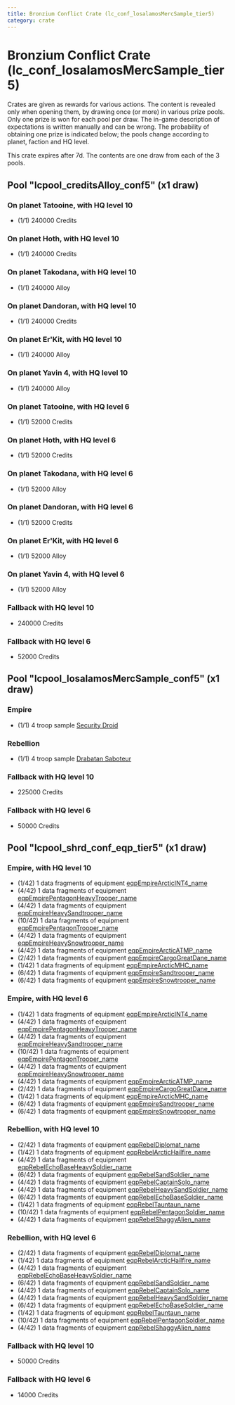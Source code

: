 ```yaml
---
title: Bronzium Conflict Crate (lc_conf_losalamosMercSample_tier5)
category: crate
---
```


# Bronzium Conflict Crate (lc_conf_losalamosMercSample_tier5)

Crates are given as rewards for various actions. The content is revealed only when opening them, by drawing once (or more) in various prize pools. Only one prize is won for each pool per draw. The in-game description of expectations is written manually and can be wrong. The probability of obtaining one prize is indicated below; the pools change according to planet, faction and HQ level.

This crate expires after 7d. The contents are one draw from each of the 3 pools.

## Pool "lcpool_creditsAlloy_conf5" (x1 draw)

### On planet Tatooine, with HQ level 10

  * (1/1) 240000 Credits

### On planet Hoth, with HQ level 10

  * (1/1) 240000 Credits

### On planet Takodana, with HQ level 10

  * (1/1) 240000 Alloy

### On planet Dandoran, with HQ level 10

  * (1/1) 240000 Credits

### On planet Er'Kit, with HQ level 10

  * (1/1) 240000 Alloy

### On planet Yavin 4, with HQ level 10

  * (1/1) 240000 Alloy

### On planet Tatooine, with HQ level 6

  * (1/1) 52000 Credits

### On planet Hoth, with HQ level 6

  * (1/1) 52000 Credits

### On planet Takodana, with HQ level 6

  * (1/1) 52000 Alloy

### On planet Dandoran, with HQ level 6

  * (1/1) 52000 Credits

### On planet Er'Kit, with HQ level 6

  * (1/1) 52000 Alloy

### On planet Yavin 4, with HQ level 6

  * (1/1) 52000 Alloy

### Fallback with HQ level 10

  * 240000 Credits

### Fallback with HQ level 6

  * 52000 Credits

## Pool "lcpool_losalamosMercSample_conf5" (x1 draw)

### Empire

  * (1/1) 4 troop sample [Security Droid](SecurityDroid)

### Rebellion

  * (1/1) 4 troop sample [Drabatan Saboteur](BigMouthAlien)

### Fallback with HQ level 10

  * 225000 Credits

### Fallback with HQ level 6

  * 50000 Credits

## Pool "lcpool_shrd_conf_eqp_tier5" (x1 draw)

### Empire, with HQ level 10

  * (1/42) 1 data fragments of equipment [eqpEmpireArcticINT4_name](eqpEmpireArcticINT4_name)
  * (4/42) 1 data fragments of equipment [eqpEmpirePentagonHeavyTrooper_name](eqpEmpirePentagonHeavyTrooper_name)
  * (4/42) 1 data fragments of equipment [eqpEmpireHeavySandtrooper_name](eqpEmpireHeavySandtrooper_name)
  * (10/42) 1 data fragments of equipment [eqpEmpirePentagonTrooper_name](eqpEmpirePentagonTrooper_name)
  * (4/42) 1 data fragments of equipment [eqpEmpireHeavySnowtrooper_name](eqpEmpireHeavySnowtrooper_name)
  * (4/42) 1 data fragments of equipment [eqpEmpireArcticATMP_name](eqpEmpireArcticATMP_name)
  * (2/42) 1 data fragments of equipment [eqpEmpireCargoGreatDane_name](eqpEmpireCargoGreatDane_name)
  * (1/42) 1 data fragments of equipment [eqpEmpireArcticMHC_name](eqpEmpireArcticMHC_name)
  * (6/42) 1 data fragments of equipment [eqpEmpireSandtrooper_name](eqpEmpireSandtrooper_name)
  * (6/42) 1 data fragments of equipment [eqpEmpireSnowtrooper_name](eqpEmpireSnowtrooper_name)

### Empire, with HQ level 6

  * (1/42) 1 data fragments of equipment [eqpEmpireArcticINT4_name](eqpEmpireArcticINT4_name)
  * (4/42) 1 data fragments of equipment [eqpEmpirePentagonHeavyTrooper_name](eqpEmpirePentagonHeavyTrooper_name)
  * (4/42) 1 data fragments of equipment [eqpEmpireHeavySandtrooper_name](eqpEmpireHeavySandtrooper_name)
  * (10/42) 1 data fragments of equipment [eqpEmpirePentagonTrooper_name](eqpEmpirePentagonTrooper_name)
  * (4/42) 1 data fragments of equipment [eqpEmpireHeavySnowtrooper_name](eqpEmpireHeavySnowtrooper_name)
  * (4/42) 1 data fragments of equipment [eqpEmpireArcticATMP_name](eqpEmpireArcticATMP_name)
  * (2/42) 1 data fragments of equipment [eqpEmpireCargoGreatDane_name](eqpEmpireCargoGreatDane_name)
  * (1/42) 1 data fragments of equipment [eqpEmpireArcticMHC_name](eqpEmpireArcticMHC_name)
  * (6/42) 1 data fragments of equipment [eqpEmpireSandtrooper_name](eqpEmpireSandtrooper_name)
  * (6/42) 1 data fragments of equipment [eqpEmpireSnowtrooper_name](eqpEmpireSnowtrooper_name)

### Rebellion, with HQ level 10

  * (2/42) 1 data fragments of equipment [eqpRebelDiplomat_name](eqpRebelDiplomat_name)
  * (1/42) 1 data fragments of equipment [eqpRebelArcticHailfire_name](eqpRebelArcticHailfire_name)
  * (4/42) 1 data fragments of equipment [eqpRebelEchoBaseHeavySoldier_name](eqpRebelEchoBaseHeavySoldier_name)
  * (6/42) 1 data fragments of equipment [eqpRebelSandSoldier_name](eqpRebelSandSoldier_name)
  * (4/42) 1 data fragments of equipment [eqpRebelCaptainSolo_name](eqpRebelCaptainSolo_name)
  * (4/42) 1 data fragments of equipment [eqpRebelHeavySandSoldier_name](eqpRebelHeavySandSoldier_name)
  * (6/42) 1 data fragments of equipment [eqpRebelEchoBaseSoldier_name](eqpRebelEchoBaseSoldier_name)
  * (1/42) 1 data fragments of equipment [eqpRebelTauntaun_name](eqpRebelTauntaun_name)
  * (10/42) 1 data fragments of equipment [eqpRebelPentagonSoldier_name](eqpRebelPentagonSoldier_name)
  * (4/42) 1 data fragments of equipment [eqpRebelShaggyAlien_name](eqpRebelShaggyAlien_name)

### Rebellion, with HQ level 6

  * (2/42) 1 data fragments of equipment [eqpRebelDiplomat_name](eqpRebelDiplomat_name)
  * (1/42) 1 data fragments of equipment [eqpRebelArcticHailfire_name](eqpRebelArcticHailfire_name)
  * (4/42) 1 data fragments of equipment [eqpRebelEchoBaseHeavySoldier_name](eqpRebelEchoBaseHeavySoldier_name)
  * (6/42) 1 data fragments of equipment [eqpRebelSandSoldier_name](eqpRebelSandSoldier_name)
  * (4/42) 1 data fragments of equipment [eqpRebelCaptainSolo_name](eqpRebelCaptainSolo_name)
  * (4/42) 1 data fragments of equipment [eqpRebelHeavySandSoldier_name](eqpRebelHeavySandSoldier_name)
  * (6/42) 1 data fragments of equipment [eqpRebelEchoBaseSoldier_name](eqpRebelEchoBaseSoldier_name)
  * (1/42) 1 data fragments of equipment [eqpRebelTauntaun_name](eqpRebelTauntaun_name)
  * (10/42) 1 data fragments of equipment [eqpRebelPentagonSoldier_name](eqpRebelPentagonSoldier_name)
  * (4/42) 1 data fragments of equipment [eqpRebelShaggyAlien_name](eqpRebelShaggyAlien_name)

### Fallback with HQ level 10

  * 50000 Credits

### Fallback with HQ level 6

  * 14000 Credits